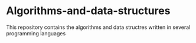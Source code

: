 # Algorithms-and-data-structures
This repository contains the algorithms and data structres written in several programming languages
